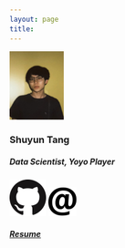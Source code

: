 ```yaml
---
layout: page
title: 
---
```

   <div class="centeredMain margin">
      <img class="main" src="shuyuntang.jpg" alt="2019 Santa Catalina" height="120" width="95">
      <h3 class="center-text">Shuyun Tang</h3>
      <h5 class="center-text">Data Scientist, Yoyo Player </h5>
        <div class="center-text">
          <a href="https://www.github.com/44shu"><img class="icon" src="public/github.png"/></a>
          <a href="mailto:44shuyun@gmail.com"><img class="icon" src="public/email.png"/></a>
        </div>
        <div class ="res center-text" title="Resume">
          <a href="Shuyun Tang resume 6.6.pdf"><h5>Resume</h5></a>
        </div>
    </div>
